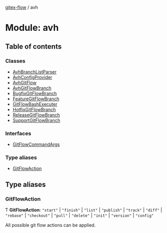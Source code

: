 [gitex-flow](../README.md) / avh

# Module: avh

## Table of contents

### Classes

- [AvhBranchListParser](../classes/avh.avhbranchlistparser.md)
- [AvhConfigProvider](../classes/avh.avhconfigprovider.md)
- [AvhGitFlow](../classes/avh.avhgitflow.md)
- [AvhGitFlowBranch](../classes/avh.avhgitflowbranch.md)
- [BugfixGitFlowBranch](../classes/avh.bugfixgitflowbranch.md)
- [FeatureGitFlowBranch](../classes/avh.featuregitflowbranch.md)
- [GitFlowBashExecuter](../classes/avh.gitflowbashexecuter.md)
- [HotfixGitFlowBranch](../classes/avh.hotfixgitflowbranch.md)
- [ReleaseGitFlowBranch](../classes/avh.releasegitflowbranch.md)
- [SupportGitFlowBranch](../classes/avh.supportgitflowbranch.md)

### Interfaces

- [GitFlowCommandArgs](../interfaces/avh.gitflowcommandargs.md)

### Type aliases

- [GitFlowAction](avh.md#gitflowaction)

## Type aliases

### GitFlowAction

Ƭ **GitFlowAction**: ``"start"`` \| ``"finish"`` \| ``"list"`` \| ``"publish"`` \| ``"track"`` \| ``"diff"`` \| ``"rebase"`` \| ``"checkout"`` \| ``"pull"`` \| ``"delete"`` \| ``"init"`` \| ``"version"`` \| ``"config"``

All possible git flow actions can be applied.
